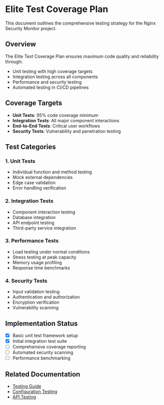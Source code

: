 # Elite Test Coverage Plan

This document outlines the comprehensive testing strategy for the Nginx Security Monitor project.

## Overview

The Elite Test Coverage Plan ensures maximum code quality and reliability through:
- Unit testing with high coverage targets
- Integration testing across all components
- Performance and security testing
- Automated testing in CI/CD pipelines

## Coverage Targets

- **Unit Tests**: 95% code coverage minimum
- **Integration Tests**: All major component interactions
- **End-to-End Tests**: Critical user workflows
- **Security Tests**: Vulnerability and penetration testing

## Test Categories

### 1. Unit Tests
- Individual function and method testing
- Mock external dependencies
- Edge case validation
- Error handling verification

### 2. Integration Tests
- Component interaction testing
- Database integration
- API endpoint testing
- Third-party service integration

### 3. Performance Tests
- Load testing under normal conditions
- Stress testing at peak capacity
- Memory usage profiling
- Response time benchmarks

### 4. Security Tests
- Input validation testing
- Authentication and authorization
- Encryption verification
- Vulnerability scanning

## Implementation Status

- [x] Basic unit test framework setup
- [x] Initial integration test suite
- [ ] Comprehensive coverage reporting
- [ ] Automated security scanning
- [ ] Performance benchmarking

## Related Documentation

- [Testing Guide](TESTING.md)
- [Configuration Testing](CONFIGURATION.md#testing)
- [API Testing](API_REFERENCE.md#testing)

